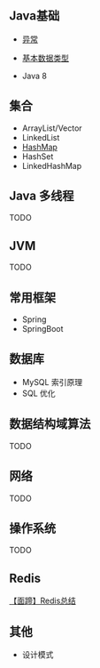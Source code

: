 ## Java基础

- [异常](https://github.com/tyronczt/java-learn/blob/master/Basic/Exception.md)

- [基本数据类型](https://github.com/tyronczt/java-learn/blob/master/Basic/DataTypes.md)

- Java 8

## 集合

- ArrayList/Vector
- LinkedList
- [HashMap](https://github.com/tyronczt/java-learn/blob/master/Collection/HashMap.md)
- HashSet
- LinkedHashMap

## Java 多线程

TODO

## JVM

TODO

## 常用框架

- Spring
- SpringBoot

## 数据库

- MySQL 索引原理
- SQL 优化

## 数据结构域算法

TODO

## 网络

TODO

## 操作系统

TODO

## Redis

[【面蹄】Redis总结](https://blog.csdn.net/tian330726/article/details/84332830)

## 其他
- 设计模式
